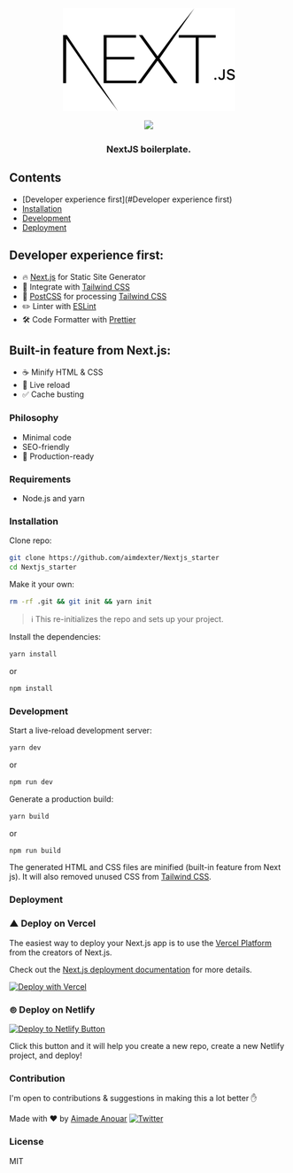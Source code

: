 <p align="center">
<img src="logo.png" alt="logo"/>
<p align="center"><a href="https://codeclimate.com/github/aimdexter/Nextjs_starter/maintainability"><img src="https://api.codeclimate.com/v1/badges/9410b1bff8f7f75f418c/maintainability" /></a><br/>
<h3 align="center">NextJS boilerplate.</h3></p>
</p>

## Contents

- [Developer experience first](#Developer experience first)
- [Installation](#installation)
- [Development](#development)
- [Deployment](#deployment)

## Developer experience first:

- 🔥 [Next.js](https://nextjs.org) for Static Site Generator
- 🎨 Integrate with [Tailwind CSS](https://tailwindcss.com)
- 💅 [PostCSS](https://postcss.org) for processing [Tailwind CSS](https://tailwindcss.com)
- ✏️ Linter with [ESLint](https://eslint.org)
- 🛠 Code Formatter with [Prettier](https://prettier.io)

## Built-in feature from Next.js:

- ☕ Minify HTML & CSS
- 💨 Live reload
- ✅ Cache busting

### Philosophy

- Minimal code
- SEO-friendly
- 🚀 Production-ready

### Requirements

- Node.js and yarn

### Installation

Clone repo:

```sh
git clone https://github.com/aimdexter/Nextjs_starter
cd Nextjs_starter
```

Make it your own:

```sh
rm -rf .git && git init && yarn init
```

> :information_source: This re-initializes the repo and sets up your project.

Install the dependencies:

```sh
yarn install
```

or

```sh
npm install
```

### Development

Start a live-reload development server:

```sh
yarn dev
```

or

```sh
npm run dev
```

Generate a production build:

```sh
yarn build
```

or

```sh
npm run build
```

The generated HTML and CSS files are minified (built-in feature from Next js). It will also removed unused CSS from [Tailwind CSS](https://tailwindcss.com).

### Deployment

### ▲ Deploy on Vercel

The easiest way to deploy your Next.js app is to use the [Vercel Platform](https://vercel.com/new/clone?repository-url=https%3A%2F%2Fgithub.com%2Faimdexter%2FNextjs_starter) from the creators of Next.js.

Check out the [Next.js deployment documentation](https://nextjs.org/docs/deployment) for more details.

[![Deploy with Vercel](https://vercel.com/button)](https://vercel.com/new/clone?repository-url=https%3A%2F%2Fgithub.com%2Faimdexter%2FNextjs_starter)

### ⊚ Deploy on Netlify

[![Deploy to Netlify Button](https://www.netlify.com/img/deploy/button.svg)](https://app.netlify.com/start/deploy?repository=https://github.com/aimdexter/Nextjs_starter)

Click this button and it will help you create a new repo, create a new Netlify project, and deploy!

### Contribution

I'm open to contributions & suggestions in making this a lot better :hand:

Made with ♥ by [Aimade Anouar](https://www.aimdexter.com/) [![Twitter](https://img.shields.io/twitter/url/https/twitter.com/cloudposse.svg?style=social&label=Follow%20%40Ixartz)](https://twitter.com/AnouarAimade)

### License

MIT
